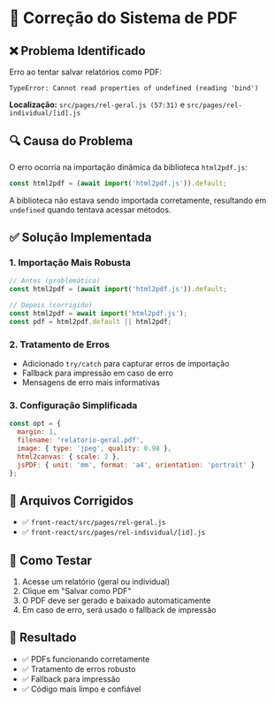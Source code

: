 # 🔧 Correção do Sistema de PDF

## ❌ Problema Identificado

Erro ao tentar salvar relatórios como PDF:
```
TypeError: Cannot read properties of undefined (reading 'bind')
```

**Localização:** `src/pages/rel-geral.js (57:31)` e `src/pages/rel-individual/[id].js`

## 🔍 Causa do Problema

O erro ocorria na importação dinâmica da biblioteca `html2pdf.js`:
```javascript
const html2pdf = (await import('html2pdf.js')).default;
```

A biblioteca não estava sendo importada corretamente, resultando em `undefined` quando tentava acessar métodos.

## ✅ Solução Implementada

### 1. Importação Mais Robusta
```javascript
// Antes (problemático)
const html2pdf = (await import('html2pdf.js')).default;

// Depois (corrigido)
const html2pdf = await import('html2pdf.js');
const pdf = html2pdf.default || html2pdf;
```

### 2. Tratamento de Erros
- Adicionado `try/catch` para capturar erros de importação
- Fallback para impressão em caso de erro
- Mensagens de erro mais informativas

### 3. Configuração Simplificada
```javascript
const opt = {
  margin: 1,
  filename: 'relatorio-geral.pdf',
  image: { type: 'jpeg', quality: 0.98 },
  html2canvas: { scale: 2 },
  jsPDF: { unit: 'mm', format: 'a4', orientation: 'portrait' }
};
```

## 📁 Arquivos Corrigidos

- ✅ `front-react/src/pages/rel-geral.js`
- ✅ `front-react/src/pages/rel-individual/[id].js`

## 🧪 Como Testar

1. Acesse um relatório (geral ou individual)
2. Clique em "Salvar como PDF"
3. O PDF deve ser gerado e baixado automaticamente
4. Em caso de erro, será usado o fallback de impressão

## 🎯 Resultado

- ✅ PDFs funcionando corretamente
- ✅ Tratamento de erros robusto
- ✅ Fallback para impressão
- ✅ Código mais limpo e confiável
